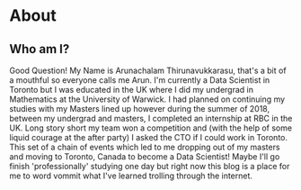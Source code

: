 # About

## Who am I? 

Good Question! My Name is Arunachalam Thirunavukkarasu, that's a bit of a mouthful so everyone calls me Arun. I'm currently a Data Scientist in Toronto but I was educated in the UK where I did my undergrad in Mathematics at the University of Warwick. I had planned on continuing my studies with my Masters lined up however during the summer of 2018, between my undergrad and masters, I completed an internship at RBC in the UK. Long story short my team won a competition and (with the help of some liquid courage at the after party) I asked the CTO if I could work in Toronto. This set of a chain of events which led to me dropping out of my masters and moving to Toronto, Canada to become a Data Scientist! Maybe I'll go finish 'professionally' studying one day but right now this blog is a place for me to word vommit what I've learned trolling through the internet.



